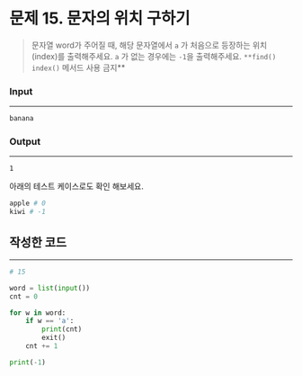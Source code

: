 # 문제 15. 문자의 위치 구하기



> 문자열 word가 주어질 때, 해당 문자열에서 `a` 가 처음으로 등장하는 위치(index)를 출력해주세요.
`a` 가 없는 경우에는 `-1`을 출력해주세요.
`**find()` `index()` 메서드 사용 금지**
>

### Input
---

```python
banana
```

### Output
---

```
1
```

아래의 테스트 케이스로도 확인 해보세요.

```python
apple # 0
kiwi # -1
```

## 작성한 코드
----

```python
# 15

word = list(input())
cnt = 0

for w in word:
    if w == 'a':
        print(cnt)
        exit()
    cnt += 1

print(-1)
```


</aside>